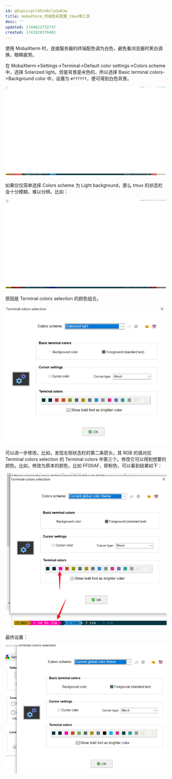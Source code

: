 ```yaml
---
id: g5vpcscpcl45znbcla1wk3w
title: mobaXterm_终端色彩配置_tmux等工具
desc: ''
updated: 1744623732737
created: 1741928376401
---
```


使用 MobaXterm 时，连接服务器的终端配色调为白色，避免看浏览器时黑白调换，眼睛疲劳。

在 MobaXterm->Settings->Terminal->Default color settings->Colors scheme 中，选择 Solarized light。但是背景是米色的，所以选择 Basic terminal colors->Background color 中，设置为 `#ffffff`，便可得到白色背景。

![solorizedj_light](assets/images/utils.终端色彩配置_tmux等工具/solorizedj_light.png)

如果仅仅简单选择 Colors scheme 为 Light background，那么 tmux 的状态栏会十分模糊，难以分辨。比如：

![light_background](assets/images/utils.终端色彩配置_tmux等工具/light_background.png)

原因是 Terminal colors selection 的颜色组合。

![color_settings](assets/images/utils.终端色彩配置_tmux等工具/color_settings.png)

可以进一步修改，比如，发现左侧状态栏的第二条箭头，其 RGB 的值对应 Terminal colors selection 的 Terminal colors 中第三个。修改它可以得到想要的颜色。比如，修改为原本的颜色，比如 FF00AF，即粉色，可以看到结果如下：

![terminal_colors](assets/images/utils.终端色彩配置_tmux等工具/terminal_colors.png)

最终设置：

![theme_colors](assets/images/utils.mobaXterm_终端色彩配置_tmux等工具/theme_colors.png)